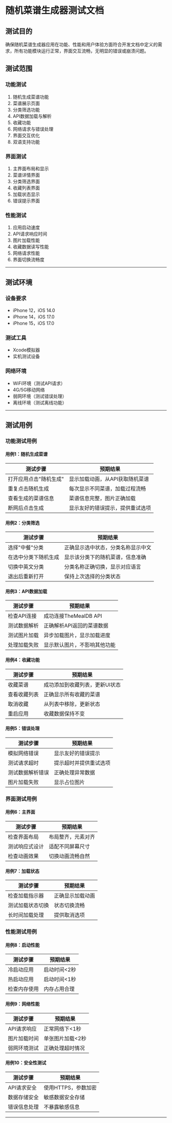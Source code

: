 # 随机菜谱生成器测试文档

## **测试目的**

确保随机菜谱生成器应用在功能、性能和用户体验方面符合开发文档中定义的需求，所有功能模块运行正常，界面交互流畅，无明显的错误或崩溃问题。

## **测试范围**

### **功能测试**

1. 随机生成菜谱功能
2. 菜谱展示页面
3. 分类筛选功能
4. API数据加载与解析
5. 收藏功能
6. 网络请求与错误处理
7. 界面交互优化
8. 双语支持功能

### **界面测试**

1. 主界面布局和显示
2. 菜谱详情界面
3. 分类筛选界面
4. 收藏列表界面
5. 加载状态显示
6. 错误提示界面

### **性能测试**

1. 应用启动速度
2. API请求响应时间
3. 图片加载性能
4. 收藏数据读写性能
5. 网络请求性能
6. 界面切换流畅度

---

## **测试环境**

### **设备要求**
- iPhone 12，iOS 14.0
- iPhone 14，iOS 17.0
- iPhone 15，iOS 17.0

### **测试工具**
- Xcode模拟器
- 实机测试设备

### **网络环境**
- WiFi环境（测试API请求）
- 4G/5G移动网络
- 弱网环境（测试错误处理）
- 离线环境（测试离线功能）

---

## **测试用例**

### **功能测试用例**

#### 用例1：随机生成菜谱

| 测试步骤 | 预期结果 |
|--------|---------|
| 打开应用点击"随机生成" | 显示加载动画，从API获取随机菜谱 |
| 重复点击随机生成 | 每次显示不同菜谱，加载过程流畅 |
| 查看生成的菜谱信息 | 菜谱信息完整，图片正确加载 |
| 断网后点击生成 | 显示友好的错误提示，提供重试选项 |

#### 用例2：分类筛选

| 测试步骤 | 预期结果 |
|--------|---------|
| 选择"中餐"分类 | 正确显示选中状态，分类名称显示中文 |
| 在选中分类下随机生成 | 显示该分类下的随机菜谱，信息准确 |
| 切换中英文分类 | 分类名称正确切换，显示对应语言 |
| 退出后重新打开 | 保持上次选择的分类状态 |

#### 用例3：API数据加载

| 测试步骤 | 预期结果 |
|--------|---------|
| 检查API连接 | 成功连接TheMealDB API |
| 测试数据解析 | 正确解析API返回的菜谱数据 |
| 测试图片加载 | 异步加载图片，显示加载进度 |
| 处理加载失败 | 显示默认图片，不影响其他功能 |

#### 用例4：收藏功能

| 测试步骤 | 预期结果 |
|--------|---------|
| 收藏菜谱 | 成功添加到收藏列表，更新UI状态 |
| 查看收藏列表 | 正确显示所有收藏的菜谱 |
| 取消收藏 | 从列表中移除，更新状态 |
| 重启应用 | 收藏数据保持不变 |

#### 用例5：错误处理

| 测试步骤 | 预期结果 |
|--------|---------|
| 模拟网络错误 | 显示友好的错误提示 |
| 测试请求超时 | 提示超时并提供重试选项 |
| 测试数据解析错误 | 正确处理异常数据 |
| 图片加载失败 | 显示占位图片 |

### **界面测试用例**

#### 用例6：主界面

| 测试步骤 | 预期结果 |
|--------|---------|
| 检查界面布局 | 布局整齐，元素对齐 |
| 测试响应式设计 | 适配不同屏幕尺寸 |
| 检查动画效果 | 切换动画流畅自然 |

#### 用例7：加载状态

| 测试步骤 | 预期结果 |
|--------|---------|
| 检查加载指示器 | 正确显示加载动画 |
| 测试加载状态切换 | 状态切换流畅 |
| 长时间加载处理 | 提供取消选项 |

### **性能测试用例**

#### 用例8：启动性能

| 测试步骤 | 预期结果 |
|--------|---------|
| 冷启动应用 | 启动时间<2秒 |
| 热启动应用 | 启动时间<1秒 |
| 检查内存使用 | 内存占用合理 |

#### 用例9：网络性能

| 测试步骤 | 预期结果 |
|--------|---------|
| API请求响应 | 正常网络下<1秒 |
| 图片加载时间 | 单张图片加载<2秒 |
| 弱网环境测试 | 正确处理超时情况 |

#### 用例10：安全性测试

| 测试步骤 | 预期结果 |
|--------|---------|
| API请求安全 | 使用HTTPS，参数加密 |
| 数据存储安全 | 敏感数据安全存储 |
| 错误信息处理 | 不暴露敏感信息 |

---
